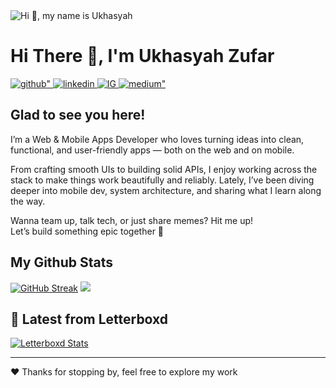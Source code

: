 <img src="https://user-images.githubusercontent.com/10498744/210012254-234538ff-d198-48aa-8964-37e6fd45d227.gif" alt="Hi 👋, my name is Ukhasyah"/>
<!-- ![Hi 👋, my name is Ukhasyah ](https://user-images.githubusercontent.com/10498744/210012254-234538ff-d198-48aa-8964-37e6fd45d227.gif width="600") -->

# Hi There 👋, I'm Ukhasyah Zufar   
  

<a href="https://github.com/ukasyaaah" target="_blank">
<img src=https://img.shields.io/badge/github-%2324292e.svg?&style=for-the-badge&logo=github&logoColor=white alt=github" />
</a>
<a href="https://linkedin.com/in/ukasyaaah" target="_blank">
<img src=https://img.shields.io/badge/linkedin-%231E77B5.svg?&style=for-the-badge&logo=linkedin&logoColor=white alt=linkedin " />
</a>
<a href="https://linkedin.com/in/ukasyaaah" target="_blank">
<img src=https://img.shields.io/badge/Instagram-E4405F?style=for-the-badge&logo=instagram&logoColor=white alt=IG " />
</a>
<a href="https://medium.com/ukasyaaah" target="_blank">
<img src=https://img.shields.io/badge/medium-%23292929.svg?&style=for-the-badge&logo=medium&logoColor=white alt=medium" />
</a>  
  

## Glad to see you here!  
I’m a Web & Mobile Apps Developer who loves turning ideas into clean, functional, and user-friendly apps — both on the web and on mobile.

From crafting smooth UIs to building solid APIs, I enjoy working across the stack to make things work beautifully and reliably. Lately, I’ve been diving deeper into mobile dev, system architecture, and sharing what I learn along the way.


Wanna team up, talk tech, or just share memes? Hit me up!  
Let’s build something epic together 🚀<br>

## My Github Stats
[![GitHub Streak](https://streak-stats.demolab.com?user=ukasyaaah&theme=dark&locale=jv&date_format=j%20M%5B%20Y%5D)](https://github.com/ukasyaaah)
![](https://github-readme-stats.vercel.app/api/top-langs/?username=ukasyaaah&theme=dark&hide_border=false&include_all_commits=true&count_private=true&layout=compact)


## 🍿 Latest from Letterboxd
[![Letterboxd Stats](https://letterboxd-profile-github.netlify.app/api/svg/ukasyaaah)](https://letterboxd.com/ukasyaaah)



---
 ❤️ Thanks for stopping by, feel free to explore my work 

